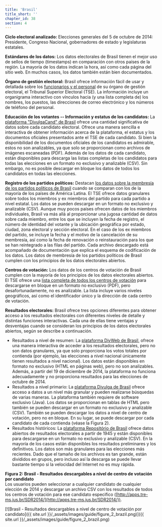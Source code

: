 ```yaml
---
title: 'Brasil'
title_short: ''
chapter_id: 38
section: 4
---
```


**Ciclo electoral analizado:** Elecciones generales del 5 de octubre de 2014: Presidente, Congreso Nacional, gobernadores de estado y legislaturas estatales.

**Estándares de los datos:** Los datos electorales de Brasil tienen el mejor uso de sellos de tiempo (timestamps) en comparación con otros países de la región. La mayoría de los datos indican la hora, así como cada página del sitio web. En muchos casos, los datos también están bien documentados.

**Órgano de gestión electoral:** Brasil ofrece información fácil de usar y detallada sobre los [funcionarios y el personal](http://www.tse.jus.br/institucional/o-tse/organograma-tse) de su órgano de gestión electoral, el Tribunal Superior Electoral (TSE). La información incluye un organigrama interactivo con vínculos hacia (y una lista completa de) los nombres, los puestos, las direcciones de correo electrónico y los números de teléfono del personal.

**Educación de los votantes -- Información y estatus de los candidatos:** La [plataforma "DivulgaCand" de Brasil](http://www.tse.jus.br/eleicoes/eleicoes-2014/sistema-de-divulgacao-de-candidaturas) ofrece una cantidad significativa de datos sobre cada candidato electoral. Ofrece una manera sencilla e interactiva de obtener información acerca de la plataforma, el estatus y los documentos oficiales presentados ante el TSE de cada candidato. Si bien la disponibilidad de los documentos oficiales de los candidatos es admirable, estos no son analizables, ya que solo se proporcionan como archivos de imágenes escaneadas (PDF). Además de los datos de cada candidato, están disponibles para descarga las listas completas de los candidatos para todas las elecciones en un formato no exclusivo y analizable (CSV). Sin embargo, no es posible descargar en bloque los datos de todos los candidatos en todas las elecciones.

**Registro de los partidos políticos:** Destacan [los datos sobre la membresía de los partidos políticos de Brasil](http://www.tre-sp.jus.br/partidos/filiacao-partidaria/filiacao-partidaria) cuando se comparan con los de la mayoría de los países de América Latina. El TSE ofrece datos granulares sobre todos los miembros y ex miembros del partido para cada partido a nivel estatal. Los datos se pueden descargar en un formato no exclusivo y analizable (CSV). Aunque muy pocos países ofrecen datos de los miembros individuales, Brasil va más allá al proporcionar una jugosa cantidad de datos sobre cada miembro, entre los que se incluyen la fecha de registro, el número de identidad del votante y la ubicación geográfica por estado, ciudad, zona electoral y sección electoral. En el caso de los ex miembros del partido, se incluye la fecha y el motivo de la cancelación de su membresía, así como la fecha de renovación o reinstauración para los que se han reintegrado a las filas del partido. Cada archivo descargado está acompañado de documentación que explica el esquema de codificación de los datos. Los datos de membresía de los partidos políticos de Brasil cumplen con los principios de los datos electorales abiertos.

**Centros de votación:** Los datos de los centros de votación de Brasil cumplen con la mayoría de los principios de los datos electorales abiertos. El TSE ofrece una [lista completa de todos los centros de votación](http://www.justicaeleitoral.jus.br/arquivos/tre-pa-locais-de-votacao-do-estado-do-para-para-as-eleicoes-2014) para descargarse en bloque en un formato no exclusivo (PDF), pero desafortunadamente, no es analizable. La lista incluye varios niveles geográficos, así como el identificador único y la dirección de cada centro de votación.

**Resultados electorales:** Brasil ofrece tres opciones diferentes para obtener acceso a los resultados electorales con diferentes niveles de detalle y distintas funciones interactivas. Cada una de ellas tiene ventajas y desventajas cuando se consideran los principios de los datos electorales abiertos, según se describe a continuación.

- Resultados a nivel de resumen: La [plataforma DivWeb de Brasil](http://divulga.tse.jus.br/oficial/index.html), ofrece una manera interactiva de acceder a los resultados electorales, pero no son datos granulares, ya que solo proporciona los votos totales por contienda (por ejemplo, las elecciones a nivel nacional únicamente tienen resultados a nivel nacional). Los datos están disponibles en formato no exclusivo (HTML en páginas web), pero no son analizables. Además, a partir del 19 de diciembre de 2014, la plataforma no funciona adecuadamente y no proporciona resultados para las elecciones de octubre de 2014.
- Resultados a nivel primario: La [plataforma Divulga de Brasil](http://apps.tre-ms.jus.br/SDR2014/) ofrece acceso a datos a un nivel más granular y pueden realizarse búsquedas de varias maneras. La plataforma también requiere de software exclusivo (Java). Los datos se proporcionan en tablas de HTML pero también se pueden descargar en un formato no exclusivo y analizable (CSV). También se pueden descargar los datos a nivel de centro de votación, pero no en bloque. En su lugar, se puede descargar por cada candidato de cada contienda (véase la Figura 2).
- Resultados históricos: La [plataforma Repositório de Brasil](http://www.tse.jus.br/eleicoes/estatisticas/repositorio-de-dados-eleitorais) ofrece datos abiertos de resultados electorales a partir de 1945 y están disponibles para descargarse en un formato no exclusivo y analizable (CSV). En la mayoría de los casos están disponibles los resultados preliminares y los definitivos. Los datos son más granulares para las elecciones más recientes. Dado que el tamaño de los archivos es tan grande, están divididos en grupos, pero incluso así la descarga se puede llevar bastante tiempo si la velocidad del Internet no es muy rápida.

**Figura 2: Brasil - Resultados descargables a nivel de centro de votación por candidato**  
Los usuarios pueden seleccionar a cualquier candidato de cualquier elección de 2014 y descargar un archivo CSV con los resultados de todos los centros de votación para ese candidato especifico ([http://apps.tre-ms.jus.br/SDR2014/](http://apps.tre-ms.jus.br/SDR2014/)).

[![Brasil - Resultados descargables a nivel de centro de votación por candidato]({{ site.url }}/\_assets/images/guide/figure_2_brazil.png)]({{ site.url }}/\_assets/images/guide/figure_2_brazil.png)
